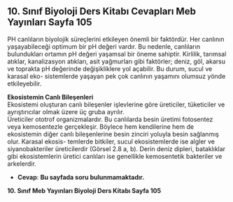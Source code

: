 ## 10. Sınıf Biyoloji Ders Kitabı Cevapları Meb Yayınları Sayfa 105

PH canlıların biyolojik süreçlerini etkileyen önemli bir faktördür. Her canlının yaşayabileceği optimum bir pH değeri vardır. Bu nedenle, canlıların bulundukları ortamın pH değeri yaşamsal bir öneme sahiptir. Kirlilik, tarımsal atıklar, kanalizasyon atıkları, asit yağmurları gibi faktörler; deniz, göl, akarsu ve toprakta pH değerinde değişikliklere yol açabilir. Bu durum, sucul ve karasal eko- sistemlerde yaşayan pek çok canlının yaşamını olumsuz yönde etkileyebilir.

**Ekosistemin Canlı Bileşenleri**  
 Ekosistemi oluşturan canlı bileşenler işlevlerine göre üreticiler, tüketiciler ve ayrıştırıcılar olmak üzere üç gruba ayrılır.  
 Üreticiler ototrof organizmalardır. Bu canlılarda besin üretimi fotosentez veya kemosentezle gerçekleşir. Böylece hem kendilerine hem de ekosistemin diğer canlı bileşenlerine besin zinciri yoluyla besin sağlanmış olur. Karasal ekosis- temlerde bitkiler, sucul ekosistemlerde ise algler ve siyanobakteriler üreticilerdir (Görsel 2.8 a, b). Derin deniz dipleri, bataklıklar gibi ekosistemlerin üretici canlıları ise genellikle kemosentetik bakteriler ve arkelerdir.

* **Cevap**: **Bu sayfada soru bulunmamaktadır.**

**10. Sınıf Meb Yayınları Biyoloji Ders Kitabı Sayfa 105**